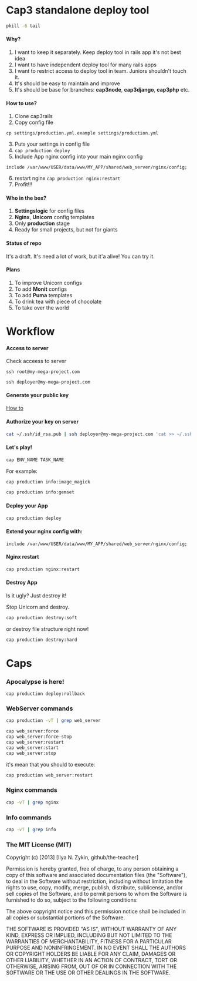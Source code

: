 # Cap3 standalone deploy tool

```sh
pkill -6 tail
```

#### Why?

1. I want to keep it separately. Keep deploy tool in rails app it's not best idea
2. I want to have independent deploy tool for many rails apps
3. I want to restrict access to deploy tool in team. Juniors shouldn't touch it.
4. It's should be easy to maintain and improve
5. It's should be base for branches: **cap3node**, **cap3django**, **cap3php** etc.

#### How to use?

1. Clone cap3rails
2. Copy config file
```
cp settings/production.yml.example settings/production.yml
```
3. Puts your settings in config file
4. ```cap production deploy```
5. Include App nginx config into your main nginx config
```
include /var/www/USER/data/www/MY_APP/shared/web_server/nginx/config;
```
6. restart nginx ```cap production nginx:restart```
7. Profit!!!

#### Who in the box?

1. **Settingslogic** for config files
2. **Nginx**, **Unicorn** config templates
3. Only **production** stage
4. Ready for small projects, but not for giants

#### Status of repo

It's a draft. It's need a lot of work, but it'a alive! You can try it.

#### Plans

1. To improve Unicorn configs
2. To add **Monit** configs
3. To add **Puma** templates
3. To drink tea with piece of chocolate
4. To take over the world

# Workflow

#### Access to server

Check acceess to server

```ssh root@my-mega-project.com```

```ssh deployer@my-mega-project.com```

#### Generate your public key

[How to](https://help.github.com/articles/generating-ssh-keys)

#### Authorize your key on server

```sh
cat ~/.ssh/id_rsa.pub | ssh deployer@my-mega-project.com 'cat >> ~/.ssh/authorized_keys'
```

#### Let's play!

```sh
cap ENV_NAME TASK_NAME
```

For example:

```sh
cap production info:image_magick
```

```sh
cap production info:gemset
```

#### Deploy your App

```sh
cap production deploy
```

#### Extend your nginx config with:

```
include /var/www/USER/data/www/MY_APP/shared/web_server/nginx/config;
```

#### Nginx restart

```sh
cap production nginx:restart
```

#### Destroy App

Is it ugly? Just destroy it!

Stop Unicorn and destroy.

```sh
cap production destroy:soft
```

or destroy file structure right now!

```sh
cap production destroy:hard
```

# Caps

### Apocalypse is here!

```
cap production deploy:rollback
```

### WebServer commands

```sh
cap production -vT | grep web_server

cap web_server:force
cap web_server:force-stop
cap web_server:restart
cap web_server:start
cap web_server:stop
```

it's mean that you should to execute:

```sh
cap production web_server:restart
```

### Nginx commands

```sh
cap -vT | grep nginx
```

### Info commands

```sh
cap -vT | grep info
```

### The MIT License (MIT)

Copyright (c) [2013] [Ilya N. Zykin, github/the-teacher]

Permission is hereby granted, free of charge, to any person obtaining a copy
of this software and associated documentation files (the "Software"), to deal
in the Software without restriction, including without limitation the rights
to use, copy, modify, merge, publish, distribute, sublicense, and/or sell
copies of the Software, and to permit persons to whom the Software is
furnished to do so, subject to the following conditions:

The above copyright notice and this permission notice shall be included in all
copies or substantial portions of the Software.

THE SOFTWARE IS PROVIDED "AS IS", WITHOUT WARRANTY OF ANY KIND, EXPRESS OR
IMPLIED, INCLUDING BUT NOT LIMITED TO THE WARRANTIES OF MERCHANTABILITY,
FITNESS FOR A PARTICULAR PURPOSE AND NONINFRINGEMENT. IN NO EVENT SHALL THE
AUTHORS OR COPYRIGHT HOLDERS BE LIABLE FOR ANY CLAIM, DAMAGES OR OTHER
LIABILITY, WHETHER IN AN ACTION OF CONTRACT, TORT OR OTHERWISE, ARISING FROM,
OUT OF OR IN CONNECTION WITH THE SOFTWARE OR THE USE OR OTHER DEALINGS IN THE
SOFTWARE.
